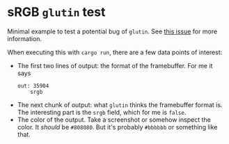 # sRGB `glutin` test

Minimal example to test a potential bug of `glutin`.
See [this issue](https://github.com/rust-windowing/glutin/issues/1175) for more information.

When executing this with `cargo run`, there are a few data points of interest:

- The first two lines of output: the format of the framebuffer. For me it says
  ```
  out: 35904
      srgb
  ```
- The next chunk of output: what `glutin` thinks the framebuffer format is. The
  interesting part is the `srgb` field, which for me is `false`.
- The color of the output. Take a screenshot or somehow inspect the color.
  It *should* be `#808080`. But it's probably `#bbbbbb` or something like that.
